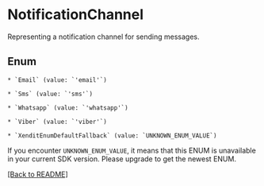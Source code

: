 # NotificationChannel

Representing a notification channel for sending messages.


## Enum


    * `Email` (value: `'email'`)

    * `Sms` (value: `'sms'`)

    * `Whatsapp` (value: `'whatsapp'`)

    * `Viber` (value: `'viber'`)

    * `XenditEnumDefaultFallback` (value: `UNKNOWN_ENUM_VALUE`)

If you encounter `UNKNOWN_ENUM_VALUE`, it means that this ENUM is unavailable in your current SDK version. Please upgrade to get the newest ENUM.


[[Back to README]](../../README.md)